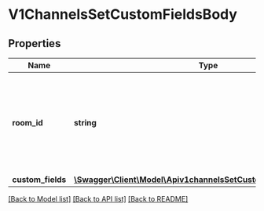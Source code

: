 # V1ChannelsSetCustomFieldsBody

## Properties
Name | Type | Description | Notes
------------ | ------------- | ------------- | -------------
**room_id** | **string** | The channel&#x27;s ID. Alternatively, enter the &#x60;roomName&#x60; parameter and provide the room&#x27;s name as the value. | 
**custom_fields** | [**\Swagger\Client\Model\Apiv1channelsSetCustomFieldsCustomFields**](Apiv1channelsSetCustomFieldsCustomFields.md) |  | 

[[Back to Model list]](../../README.md#documentation-for-models) [[Back to API list]](../../README.md#documentation-for-api-endpoints) [[Back to README]](../../README.md)

